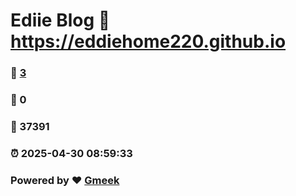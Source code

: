 # Ediie Blog :link: https://eddiehome220.github.io 
### :page_facing_up: [3](https://eddiehome220.github.io/tag.html) 
### :speech_balloon: 0 
### :hibiscus: 37391 
### :alarm_clock: 2025-04-30 08:59:33 
### Powered by :heart: [Gmeek](https://github.com/Meekdai/Gmeek)
